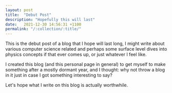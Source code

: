 ```yaml
---
layout: post
title:  "Debut Post"
description: "Hopefully this will last"
date:   2021-12-30 14:56:31 +1100
permalink: "/:collection/:title/"
---
```

This is the debut post of a blog that I hope will last long, I might write about various computer science related and perhaps some surface level dives into physics concepts if that ever comes up, or just whatever I feel like.

I created this blog (and this personal page in general) to get myself to make something after a mostly dormant year, and I thought: why not throw a blog in it just in case I got something interesting to say?

Let's hope what I write on this blog is actually worthwhile.